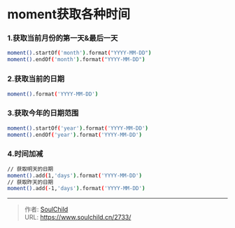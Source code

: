 # moment获取各种时间

<!--more-->
### 1.获取当前月份的第一天&最后一天
```bash
moment().startOf('month').format("YYYY-MM-DD")
moment().endOf('month').format("YYYY-MM-DD")
```

### 2.获取当前的日期
```bash
moment().format('YYYY-MM-DD')
```

### 3.获取今年的日期范围
```bash
moment().startOf('year').format('YYYY-MM-DD')
moment().endOf('year').format('YYYY-MM-DD')
```

### 4.时间加减
```bash
// 获取明天的日期
moment().add(1,'days').format('YYYY-MM-DD')
// 获取昨天的日期
moment().add(-1,'days').format('YYYY-MM-DD')
```


---

> 作者: [SoulChild](https://www.soulchild.cn)  
> URL: https://www.soulchild.cn/2733/  

